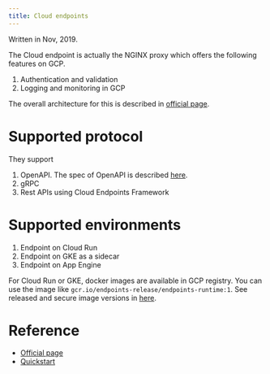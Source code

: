 ```yaml
---
title: Cloud endpoints
---
```

Written in Nov, 2019.

The Cloud endpoint is actually the NGINX proxy which offers the following features on GCP.
1. Authentication and validation
1. Logging and monitoring in GCP

The overall architecture for this is described in [official page](https://cloud.google.com/endpoints/docs/openapi/architecture-overview).

# Supported protocol
They support
1. OpenAPI. The spec of OpenAPI is described [here](https://github.com/OAI/OpenAPI-Specification/blob/master/versions/2.0.md).
1. gRPC
1. Rest APIs using Cloud Endpoints Framework

# Supported environments
1. Endpoint on Cloud Run
1. Endpoint on GKE as a sidecar
1. Endpoint on App Engine

For Cloud Run or GKE, docker images are available in GCP registry. You can use the image like `gcr.io/endpoints-release/endpoints-runtime:1`. See released and secure image versions in [here](https://github.com/cloudendpoints/esp#released-esp-docker-images).

# Reference
* [Official page](https://cloud.google.com/endpoints/)
* [Quickstart](https://cloud.google.com/endpoints/docs/quickstart-endpoints)

